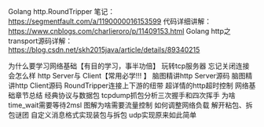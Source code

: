 Golang http.RoundTripper 笔记： https://segmentfault.com/a/1190000016153599
代码详细讲解：https://www.cnblogs.com/charlieroro/p/11409153.html
Golang http之transport源码详解：https://blog.csdn.net/skh2015java/article/details/89340215


为什么要学习网络基础【有目的学习，事半功倍】
玩转tcp服务器
忘记关闭连接会怎么样
http Server与 Client【常用必学!!! 】
脑图精讲http Server源码
脑图精讲http Client源码
RoundTripper连接上下游的纽带
超详情的http超时控制
网络基础章节总结
经典协议与数据包
tcpdump抓包分析三次握手和四次挥手
为啥time_wait需要等待2msl
图解为啥需要流量控制
如何调整网络负载
解开粘包、拆包谜团
自定义消息格式实现装包与拆包
udp实现原来如此简单
